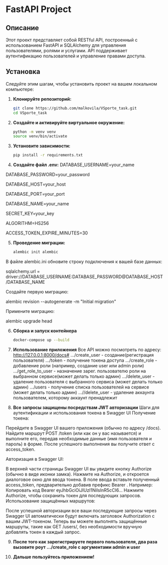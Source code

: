 # FastAPI Project

## Описание

Этот проект представляет собой RESTful API, построенный с использованием FastAPI и SQLAlchemy для управления пользователями, ролями и услугами. API поддерживает аутентификацию пользователей и управление правами доступа.

## Установка

Следуйте этим шагам, чтобы установить проект на вашем локальном компьютере:

1. **Клонируйте репозиторий:**

   ```bash
   git clone https://github.com/malkovila/VSporte_task.git
   cd VSporte_task

2. **Создайте и активируйте виртуальное окружение:**
      ```bash
    python -m venv venv
    source venv/bin/activate
   
3. **Установите зависимости:**
      ```bash
    pip install -r requirements.txt
 
4. **Создайте файл .env:**
DATABASE_USERNAME=your_name

DATABASE_PASSWORD=your_password

DATABASE_HOST=your_host

DATABASE_PORT=your_port

DATABASE_NAME=your_name

SECRET_KEY=your_key

ALGORITHM=HS256

ACCESS_TOKEN_EXPIRE_MINUTES=30

5. **Проведение миграции:**
      ```bash
    alembic init alembic
В файле alembic.ini обновите строку подключения к вашей базе данных:

sqlalchemy.url = driver://DATABASE_USERNAME:DATABASE_PASSWORD@DATABASE_HOST/DATABASE_NAME

Создайте первую миграцию:

alembic revision --autogenerate -m "Initial migration"

Примените миграцию:

alembic upgrade head

6. **Сборка и запуск контейнера**
      ```bash
    docker-compose up --build

7. **Использование приложения**
Все API можно посмотреть по адресу: http://127.0.0.1:8000/docs#
.../create_user - создание(регистрация пользователя)
.../token - получение токена доступа
.../create_role - добавление роли (например, создание user или admin роли)
.../get_role_to_user - назначение зарег. пользователю роли на выбранном сервисе(может делать только админ)
.../delete_user - удаление пользователя с выбранного сервиса (может делать только админ)
.../users - получение списка пользователей на сервисе (может делать только админ)
...//delete_user - удаление аккаунта пользователем, которому аккаунт пренадлежит

8. **Все запросы защищены посредствам JWT авторизации**
Шаги для аутентификации и использования токена в Swagger UI
Получение токена:

Перейдите в Swagger UI вашего приложения (обычно по адресу /docs).
Найдите маршрут POST /token (или как он у вас называется) и выполните его, передав необходимые данные (имя пользователя и пароль) в форме.
После успешного выполнения вы получите ответ с access_token.

Авторизация в Swagger UI:

В верхней части страницы Swagger UI вы увидите кнопку Authorize (обычно в виде иконки замка).
Нажмите на Authorize, и откроется диалоговое окно для ввода токена.
В поле ввода вставьте полученный access_token, предварительно добавив префикс Bearer . Например:
Копировать код
Bearer eyJhbGciOiJIUzI1NiIsInR5cCI6...
Нажмите Authorize, чтобы сохранить токен для последующих запросов.
Использование защищённых маршрутов:

После успешной авторизации все ваши последующие запросы через Swagger UI автоматически будут включать заголовок Authorization с вашим JWT-токеном.
Теперь вы можете выполнять защищённые маршруты, такие как GET /users/, без необходимости вручную добавлять токен в каждый запрос.


9. **После того как зарегистрируете первого пользователя, два раза вызовите роут .../create_role с аргументами admin и user**


10. **Дальше пользуйтесь приложением!**


